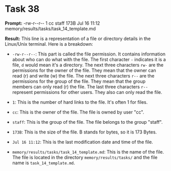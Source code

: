 # Task 38

**Prompt:** -rw-r--r--  1 cc  staff   173B Jul 16 11:12 memory/results/tasks/task_14_template.md

**Result:**
This line is a representation of a file or directory details in the Linux/Unix terminal. Here is a breakdown:

- `-rw-r--r--`: This part is called the file permission. It contains information about who can do what with the file. The first character `-` indicates it is a file, `d` would mean it's a directory. The next three characters `rw-` are the permissions for the owner of the file. They mean that the owner can read (r) and write (w) the file. The next three characters `r--` are the permissions for the group of the file. They mean that the group members can only read (r) the file. The last three characters `r--` represent permissions for other users. They also can only read the file.
  
- `1`: This is the number of hard links to the file. It's often 1 for files.
  
- `cc`: This is the owner of the file. The file is owned by user "cc".
  
- `staff`: This is the group of the file. The file belongs to the group "staff".
  
- `173B`: This is the size of the file. B stands for bytes, so it is 173 Bytes.
  
- `Jul 16 11:12`: This is the last modification date and time of the file.
  
- `memory/results/tasks/task_14_template.md`: This is the name of the file. The file is located in the directory `memory/results/tasks/` and the file name is `task_14_template.md`.
